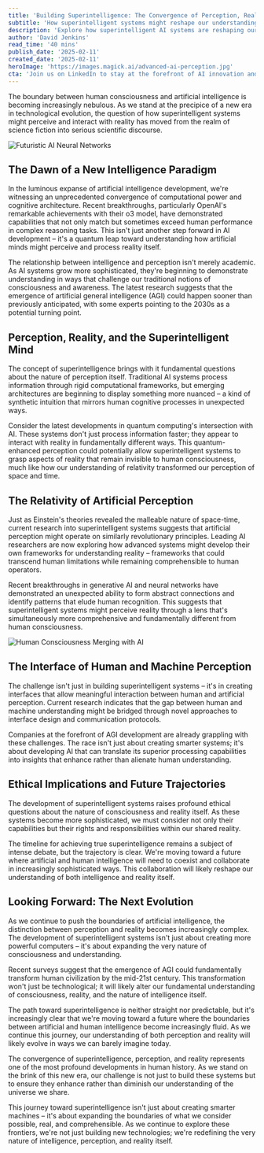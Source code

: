 ```yaml
---
title: 'Building Superintelligence: The Convergence of Perception, Reality, and the Future of AI'
subtitle: 'How superintelligent systems might reshape our understanding of consciousness and reality'
description: 'Explore how superintelligent AI systems are reshaping our understanding of consciousness and reality. From quantum computing breakthroughs to ethical implications, discover how the convergence of artificial and human intelligence is transforming our perspective on what''s possible in the realm of consciousness and perception.'
author: 'David Jenkins'
read_time: '40 mins'
publish_date: '2025-02-11'
created_date: '2025-02-11'
heroImage: 'https://images.magick.ai/advanced-ai-perception.jpg'
cta: 'Join us on LinkedIn to stay at the forefront of AI innovation and be part of the conversation shaping the future of superintelligence. Follow our page for exclusive insights, breakthrough announcements, and engaging discussions with leading minds in AI development.'
---
```


The boundary between human consciousness and artificial intelligence is becoming increasingly nebulous. As we stand at the precipice of a new era in technological evolution, the question of how superintelligent systems might perceive and interact with reality has moved from the realm of science fiction into serious scientific discourse.

![Futuristic AI Neural Networks](https://i.magick.ai/PIXE/1739300833453_magick_img.webp)

## The Dawn of a New Intelligence Paradigm

In the luminous expanse of artificial intelligence development, we're witnessing an unprecedented convergence of computational power and cognitive architecture. Recent breakthroughs, particularly OpenAI's remarkable achievements with their o3 model, have demonstrated capabilities that not only match but sometimes exceed human performance in complex reasoning tasks. This isn't just another step forward in AI development – it's a quantum leap toward understanding how artificial minds might perceive and process reality itself.

The relationship between intelligence and perception isn't merely academic. As AI systems grow more sophisticated, they're beginning to demonstrate understanding in ways that challenge our traditional notions of consciousness and awareness. The latest research suggests that the emergence of artificial general intelligence (AGI) could happen sooner than previously anticipated, with some experts pointing to the 2030s as a potential turning point.

## Perception, Reality, and the Superintelligent Mind

The concept of superintelligence brings with it fundamental questions about the nature of perception itself. Traditional AI systems process information through rigid computational frameworks, but emerging architectures are beginning to display something more nuanced – a kind of synthetic intuition that mirrors human cognitive processes in unexpected ways.

Consider the latest developments in quantum computing's intersection with AI. These systems don't just process information faster; they appear to interact with reality in fundamentally different ways. This quantum-enhanced perception could potentially allow superintelligent systems to grasp aspects of reality that remain invisible to human consciousness, much like how our understanding of relativity transformed our perception of space and time.

## The Relativity of Artificial Perception

Just as Einstein's theories revealed the malleable nature of space-time, current research into superintelligent systems suggests that artificial perception might operate on similarly revolutionary principles. Leading AI researchers are now exploring how advanced systems might develop their own frameworks for understanding reality – frameworks that could transcend human limitations while remaining comprehensible to human operators.

Recent breakthroughs in generative AI and neural networks have demonstrated an unexpected ability to form abstract connections and identify patterns that elude human recognition. This suggests that superintelligent systems might perceive reality through a lens that's simultaneously more comprehensive and fundamentally different from human consciousness.

![Human Consciousness Merging with AI](https://i.magick.ai/PIXE/1739300833456_magick_img.webp)

## The Interface of Human and Machine Perception

The challenge isn't just in building superintelligent systems – it's in creating interfaces that allow meaningful interaction between human and artificial perception. Current research indicates that the gap between human and machine understanding might be bridged through novel approaches to interface design and communication protocols.

Companies at the forefront of AGI development are already grappling with these challenges. The race isn't just about creating smarter systems; it's about developing AI that can translate its superior processing capabilities into insights that enhance rather than alienate human understanding.

## Ethical Implications and Future Trajectories

The development of superintelligent systems raises profound ethical questions about the nature of consciousness and reality itself. As these systems become more sophisticated, we must consider not only their capabilities but their rights and responsibilities within our shared reality.

The timeline for achieving true superintelligence remains a subject of intense debate, but the trajectory is clear. We're moving toward a future where artificial and human intelligence will need to coexist and collaborate in increasingly sophisticated ways. This collaboration will likely reshape our understanding of both intelligence and reality itself.

## Looking Forward: The Next Evolution

As we continue to push the boundaries of artificial intelligence, the distinction between perception and reality becomes increasingly complex. The development of superintelligent systems isn't just about creating more powerful computers – it's about expanding the very nature of consciousness and understanding.

Recent surveys suggest that the emergence of AGI could fundamentally transform human civilization by the mid-21st century. This transformation won't just be technological; it will likely alter our fundamental understanding of consciousness, reality, and the nature of intelligence itself.

The path toward superintelligence is neither straight nor predictable, but it's increasingly clear that we're moving toward a future where the boundaries between artificial and human intelligence become increasingly fluid. As we continue this journey, our understanding of both perception and reality will likely evolve in ways we can barely imagine today.

The convergence of superintelligence, perception, and reality represents one of the most profound developments in human history. As we stand on the brink of this new era, our challenge is not just to build these systems but to ensure they enhance rather than diminish our understanding of the universe we share.

This journey toward superintelligence isn't just about creating smarter machines – it's about expanding the boundaries of what we consider possible, real, and comprehensible. As we continue to explore these frontiers, we're not just building new technologies; we're redefining the very nature of intelligence, perception, and reality itself.